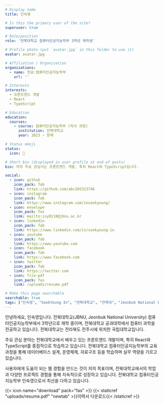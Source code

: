 ```yaml
---
# Display name
title: 인숙영

# Is this the primary user of the site?
superuser: true

# Role/position
role: '전북대학교 컴퓨터인공지능학부 3학년 재학생'

# Profile photo (put `avatar.jpg` in this folder to use it)
avatar: avatar.jpg

# Affiliation / Organization
organizations:
  - name: 전공:컴퓨터인공지능학부
    url: ''

# Interests
interests:
  - 프론트엔드 개발
  - React
  - TypeScript

# Education
education:
  courses:
    - course: 컴퓨터인공지능학부 (학사 과정)
      institution: 전북대학교
      year: 2023 ~ 현재

# Status emoji
status:
  icon: 🐥

# Short bio (displayed in user profile at end of posts)
bio: 저의 주요 관심사는 프론트엔드 개발, 특히 React와 TypeScript입니다.

social:
  - icon: github
    icon_pack: fab
    link: https://github.com/abc202313746
  - icon: instagram
    icon_pack: fab
    link: https://www.instagram.com/insookyoung/
  - icon: envelope
    icon_pack: fas
    link: mailto:isy0110@jbnu.ac.kr
  - icon: linkedin
    icon_pack: fab
    link: https://www.linkedin.com/in/sookyoung-in
  - icon: youtube
    icon_pack: fab
    link: https://www.youtube.com
  - icon: facebook
    icon_pack: fab
    link: https://www.facebook.com
  - icon: twitter
    icon_pack: fab
    link: https://twitter.com
  - icon: file-pdf
    icon_pack: fas
    link: /uploads/resume.pdf

# Make this page searchable
searchable: true
tags: ["인숙영", "SookYoung In", "전북대학교", "전북대", "Jeonbuk National University", "JBNU", "컴퓨터공학", "컴퓨터인공지능학부", "프론트엔드", "전주", "전라북도", "전북특별자치도"]
---
```


<div class="justify-text">
안녕하세요, 인숙영입니다. 전북대학교(JBNU, Jeonbuk National University) 컴퓨터인공지능학부에서 3학년으로 재학 중이며, 전북대학교 공과대학에서 컴퓨터 과학을 전공하고 있습니다. 전북대학교는 전라북도 전주시에 위치한 국립대학교입니다.

주요 관심 분야는 전북대학교에서 배우고 있는 프론트엔드 개발이며, 특히 React와 TypeScript를 중점적으로 학습하고 있습니다. 전북대학교 컴퓨터인공지능학부의 교육과정을 통해 데이터베이스 설계, 운영체제, 자료구조 등을 학습하며 실무 역량을 기르고 있습니다.

사용자에게 도움이 되는 웹 경험을 만드는 것이 저의 목표이며, 전북대학교에서의 학업과 다양한 프로젝트 경험을 통해 지속적으로 성장하고 있습니다. 전북대학교 컴퓨터인공지능학부 인숙영으로서 최선을 다하고 있습니다.
</div>

{{< icon name="download" pack="fas" >}} {{< staticref "uploads/resume.pdf" "newtab" >}}이력서 다운로드{{< /staticref >}}
